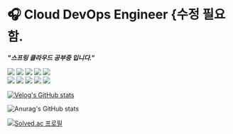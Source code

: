 # 🎧 Cloud DevOps Engineer {수정 필요함.

***"스프링 클라우드 공부중 입니다."***

<img src="https://img.shields.io/badge/Terraform-00B95F?style=flat-square&logo=Terraform&logoColor=7B42BC"> <img src="https://img.shields.io/badge/Consul-00B95F?style=flat-square&logo=Consul&logoColor=F24C53"> <img src="https://img.shields.io/badge/Jenkins-00B95F?style=flat-square&logo=Jenkins&logoColor=D24939"> <img src="https://img.shields.io/badge/Grafana-00B95F?style=flat-square&logo=Grafana&logoColor=F46800"> <img src="https://img.shields.io/badge/Docker-00B95F?style=flat-square&logo=Docker&logoColor=2496ED">
<br/>
<img src="https://img.shields.io/badge/Kubernetes-00B95F?style=flat-square&logo=Kubernetes&logoColor=326CE5"/>  <img src="https://img.shields.io/badge/AWS-00B95F?style=flat-square&logo=Amazon AWS&logoColor=232F3E">  <img src="https://img.shields.io/badge/Azure-00B95F?style=flat-square&logo=Microsoft Azure&logoColor=0078D4"> <img src="https://img.shields.io/badge/Kafka-00B95F?style=flat-square&logo=Apache Kafka&logoColor=231F20">  <img src="https://img.shields.io/badge/Ansible-00B95F?style=flat-square&logo=Ansible&logoColor=EE0000">  


[![Velog's GitHub stats](https://velog-readme-stats.vercel.app/api?name=orpsh1941&color=dark)](https://velog.io/@orpsh1941/Azure-Landing-Zone)

![Anurag's GitHub stats](https://github-readme-stats.vercel.app/api?username=ShinhyeongPark&show_icons=true&theme=vue-dark)

[![Solved.ac
프로필](http://mazassumnida.wtf/api/v2/generate_badge?boj=orpsh1941)](https://solved.ac/orpsh1941)

